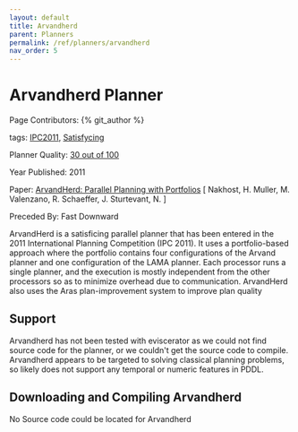 ```yaml
---
layout: default
title: Arvandherd
parent: Planners
permalink: /ref/planners/arvandherd
nav_order: 5
---
```

# Arvandherd Planner

Page Contributors: {% git_author %}

tags: [IPC2011](/ref/planners/tags/ipc2011), [Satisfycing](/ref/planners/tags/satisfycing)

Planner Quality: [30 out of 100](/ref/planners/rating)

Year Published: 2011

Paper: [ArvandHerd: Parallel Planning with Portfolios](https://webdocs.cs.ualberta.ca/~mmueller/ps/2011/2011-arvandherd-IPC-booklet.pdf) [ Nakhost, H. Muller, M. Valenzano, R. Schaeffer, J. Sturtevant, N. ]

Preceded By: Fast Downward

ArvandHerd is a satisficing parallel planner that has been entered in the 2011 International Planning Competition (IPC 2011). It uses a portfolio-based approach where the portfolio contains four configurations of the Arvand planner and one configuration of the LAMA planner. Each processor runs a single planner, and the execution is mostly independent from the other processors so as to minimize overhead due to communication. ArvandHerd also uses the Aras plan-improvement system to improve plan quality

## Support

Arvandherd has not been tested with eviscerator as we could not find source code for the planner, or we couldn't get the source code to compile. Arvandherd appears to be targeted to solving classical planning problems, so likely does not support any temporal or numeric features in PDDL.

## Downloading and Compiling Arvandherd

No Source code could be located for Arvandherd
